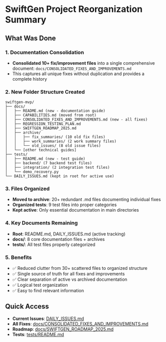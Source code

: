 # SwiftGen Project Reorganization Summary

## What Was Done

### 1. Documentation Consolidation
- **Consolidated 10+ fix/improvement files** into a single comprehensive document: `docs/CONSOLIDATED_FIXES_AND_IMPROVEMENTS.md`
- This captures all unique fixes without duplication and provides a complete history

### 2. New Folder Structure Created
```
swiftgen-mvp/
├── docs/
│   ├── README.md (new - documentation guide)
│   ├── CAPABILITIES.md (moved from root)
│   ├── CONSOLIDATED_FIXES_AND_IMPROVEMENTS.md (new - all fixes)
│   ├── REGRESSION_TESTING_PLAN.md
│   ├── SWIFTGEN_ROADMAP_2025.md
│   ├── archive/
│   │   ├── fix_summaries/ (10 old fix files)
│   │   ├── work_summaries/ (2 work summary files)
│   │   └── old_issues/ (8 old issue files)
│   └── [other technical guides]
├── tests/
│   ├── README.md (new - test guide)
│   ├── backend/ (7 backend test files)
│   ├── integration/ (2 integration test files)
│   └── demo_recovery.py
└── DAILY_ISSUES.md (kept in root for active use)
```

### 3. Files Organized
- **Moved to archive**: 20+ redundant .md files documenting individual fixes
- **Organized tests**: 9 test files into proper categories
- **Kept active**: Only essential documentation in main directories

### 4. Key Documents Remaining
- **Root**: README.md, DAILY_ISSUES.md (active tracking)
- **docs/**: 8 core documentation files + archives
- **tests/**: All test files properly categorized

### 5. Benefits
- ✅ Reduced clutter from 30+ scattered files to organized structure
- ✅ Single source of truth for all fixes and improvements
- ✅ Clear separation of active vs archived documentation
- ✅ Logical test organization
- ✅ Easy to find relevant information

## Quick Access
- **Current Issues**: [DAILY_ISSUES.md](./DAILY_ISSUES.md)
- **All Fixes**: [docs/CONSOLIDATED_FIXES_AND_IMPROVEMENTS.md](./docs/CONSOLIDATED_FIXES_AND_IMPROVEMENTS.md)
- **Roadmap**: [docs/SWIFTGEN_ROADMAP_2025.md](./docs/SWIFTGEN_ROADMAP_2025.md)
- **Tests**: [tests/README.md](./tests/README.md)
